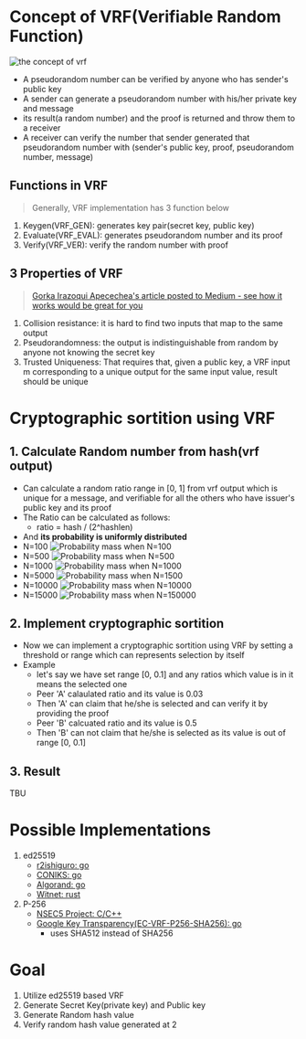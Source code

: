 # Concept of VRF(Verifiable Random Function)
![the concept of vrf](https://github.com/yoseplee/vrf-go/blob/master/vrf-concept.png?raw=true)
* A pseudorandom number can be verified by anyone who has sender's public key
* A sender can generate a pseudorandom number with his/her private key and message
* its result(a random number) and the proof is returned and throw them to a receiver
* A receiver can verify the number that sender generated that pseudorandom number with (sender's public key, proof, pseudorandom number, message)

## Functions in VRF
> Generally, VRF implementation has 3 function below
1. Keygen(VRF_GEN): generates key pair(secret key, public key)
2. Evaluate(VRF_EVAL): generates pseudorandom number and its proof
3. Verify(VRF_VER): verify the random number with proof

## 3 Properties of VRF
> [Gorka Irazoqui Apecechea's article posted to Medium - see how it works would be great for you](https://medium.com/witnet/cryptographic-sortition-in-blockchains-the-importance-of-vrfs-ad5c20a4e018)
1. Collision resistance: it is hard to find two inputs that map to the same output
2. Pseudorandomness: the output is indistinguishable from random by anyone not knowing the secret key
3. Trusted Uniqueness: That requires that, given a public key, a VRF input m corresponding to a unique output for the same input value, result should be unique

# Cryptographic sortition using VRF
## 1. Calculate Random number from hash(vrf output)
* Can calculate a random ratio range in [0, 1] from vrf output which is unique for a message, and verifiable for all the others who have issuer's public key and its proof
* The Ratio can be calculated as follows:
    * ratio = hash / (2^hashlen)
* And **its probability is uniformly distributed**
* N=100
![Probability mass when N=100](https://github.com/yoseplee/vrf-go/blob/master/visualize/probabilityMass(n=100).png?raw=true)
* N=500
![Probability mass when N=500](https://github.com/yoseplee/vrf-go/blob/master/visualize/probabilityMass(n=500).png?raw=true)
* N=1000
![Probability mass when N=1000](https://github.com/yoseplee/vrf-go/blob/master/visualize/probabilityMass(n=1000).png?raw=true)
* N=5000
![Probability mass when N=1500](https://github.com/yoseplee/vrf-go/blob/master/visualize/probabilityMass(n=1500).png?raw=true)
* N=10000
![Probability mass when N=10000](https://github.com/yoseplee/vrf-go/blob/master/visualize/probabilityMass(n=10000).png?raw=true)
* N=15000
![Probability mass when N=150000](https://github.com/yoseplee/vrf-go/blob/master/visualize/probabilityMass(n=150000).png?raw=true)

## 2. Implement cryptographic sortition
* Now we can implement a cryptographic sortition using VRF by setting a threshold or range which can represents selection by itself
* Example
    * let's say we have set range [0, 0.1] and any ratios which value is in it means the selected one
    * Peer 'A' calaulated ratio and its value is 0.03
    * Then 'A' can claim that he/she is selected and can verify it by providing the proof
    * Peer 'B' calcuated ratio and its value is 0.5
    * Then 'B' can not claim that he/she is selected as its value is out of range [0, 0.1]

## 3. Result
TBU

# Possible Implementations
1. ed25519
    * [r2ishiguro: go](https://github.com/r2ishiguro/vrf/tree/master/go/vrf_ed25519)
    * [CONIKS: go](https://github.com/coniks-sys/coniks-go/tree/master/crypto/vrf)
    * [Algorand: go](https://github.com/algorand/go-algorand/tree/master/crypto)
    * [Witnet: rust](https://github.com/witnet/vrf-rs)
2. P-256
    * [NSEC5 Project: C/C++](https://github.com/fcelda/nsec5-crypto)
    * [Google Key Transparency(EC-VRF-P256-SHA256): go](https://github.com/google/keytransparency/blob/master/core/crypto/vrf/p256/p256.go)
        * uses SHA512 instead of SHA256 


# Goal
1. Utilize ed25519 based VRF
2. Generate Secret Key(private key) and Public key
3. Generate Random hash value
4. Verify random hash value generated at 2